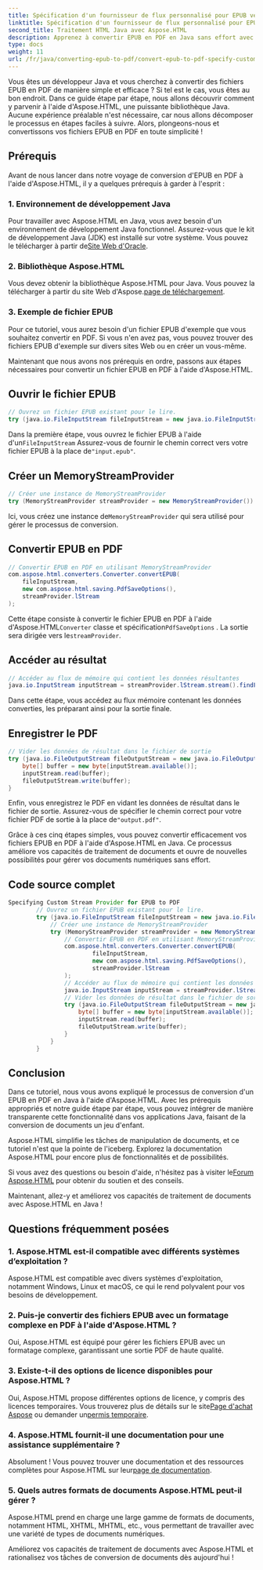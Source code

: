 ```yaml
---
title: Spécification d'un fournisseur de flux personnalisé pour EPUB vers PDF
linktitle: Spécification d'un fournisseur de flux personnalisé pour EPUB vers PDF
second_title: Traitement HTML Java avec Aspose.HTML
description: Apprenez à convertir EPUB en PDF en Java sans effort avec Aspose.HTML, améliorant ainsi vos capacités de traitement de documents.
type: docs
weight: 11
url: /fr/java/converting-epub-to-pdf/convert-epub-to-pdf-specify-custom-stream-provider/
---
```


Vous êtes un développeur Java et vous cherchez à convertir des fichiers EPUB en PDF de manière simple et efficace ? Si tel est le cas, vous êtes au bon endroit. Dans ce guide étape par étape, nous allons découvrir comment y parvenir à l'aide d'Aspose.HTML, une puissante bibliothèque Java. Aucune expérience préalable n'est nécessaire, car nous allons décomposer le processus en étapes faciles à suivre. Alors, plongeons-nous et convertissons vos fichiers EPUB en PDF en toute simplicité !

## Prérequis

Avant de nous lancer dans notre voyage de conversion d'EPUB en PDF à l'aide d'Aspose.HTML, il y a quelques prérequis à garder à l'esprit :

### 1. Environnement de développement Java

 Pour travailler avec Aspose.HTML en Java, vous avez besoin d'un environnement de développement Java fonctionnel. Assurez-vous que le kit de développement Java (JDK) est installé sur votre système. Vous pouvez le télécharger à partir de[Site Web d'Oracle](https://www.oracle.com/java/technologies/javase-downloads.html).

### 2. Bibliothèque Aspose.HTML

 Vous devez obtenir la bibliothèque Aspose.HTML pour Java. Vous pouvez la télécharger à partir du site Web d'Aspose.[page de téléchargement](https://releases.aspose.com/html/java/).

### 3. Exemple de fichier EPUB

Pour ce tutoriel, vous aurez besoin d'un fichier EPUB d'exemple que vous souhaitez convertir en PDF. Si vous n'en avez pas, vous pouvez trouver des fichiers EPUB d'exemple sur divers sites Web ou en créer un vous-même.

Maintenant que nous avons nos prérequis en ordre, passons aux étapes nécessaires pour convertir un fichier EPUB en PDF à l'aide d'Aspose.HTML.

## Ouvrir le fichier EPUB

```java
// Ouvrez un fichier EPUB existant pour le lire.
try (java.io.FileInputStream fileInputStream = new java.io.FileInputStream(Resources.input("input.epub"))) {
```

 Dans la première étape, vous ouvrez le fichier EPUB à l'aide d'un`FileInputStream` Assurez-vous de fournir le chemin correct vers votre fichier EPUB à la place de`"input.epub"`.

## Créer un MemoryStreamProvider

```java
// Créer une instance de MemoryStreamProvider
try (MemoryStreamProvider streamProvider = new MemoryStreamProvider()) {
```

 Ici, vous créez une instance de`MemoryStreamProvider` qui sera utilisé pour gérer le processus de conversion.

## Convertir EPUB en PDF

```java
// Convertir EPUB en PDF en utilisant MemoryStreamProvider
com.aspose.html.converters.Converter.convertEPUB(
    fileInputStream,
    new com.aspose.html.saving.PdfSaveOptions(),
    streamProvider.lStream
);
```

 Cette étape consiste à convertir le fichier EPUB en PDF à l'aide d'Aspose.HTML`Converter` classe et spécification`PdfSaveOptions` . La sortie sera dirigée vers le`streamProvider`.

## Accéder au résultat

```java
// Accéder au flux de mémoire qui contient les données résultantes
java.io.InputStream inputStream = streamProvider.lStream.stream().findFirst().get();
```

Dans cette étape, vous accédez au flux mémoire contenant les données converties, les préparant ainsi pour la sortie finale.

## Enregistrer le PDF

```java
// Vider les données de résultat dans le fichier de sortie
try (java.io.FileOutputStream fileOutputStream = new java.io.FileOutputStream(Resources.output("output.pdf"))) {
    byte[] buffer = new byte[inputStream.available()];
    inputStream.read(buffer);
    fileOutputStream.write(buffer);
}
```

 Enfin, vous enregistrez le PDF en vidant les données de résultat dans le fichier de sortie. Assurez-vous de spécifier le chemin correct pour votre fichier PDF de sortie à la place de`"output.pdf"`.

Grâce à ces cinq étapes simples, vous pouvez convertir efficacement vos fichiers EPUB en PDF à l'aide d'Aspose.HTML en Java. Ce processus améliore vos capacités de traitement de documents et ouvre de nouvelles possibilités pour gérer vos documents numériques sans effort.

## Code source complet
```java
Specifying Custom Stream Provider for EPUB to PDF
        // Ouvrez un fichier EPUB existant pour le lire.
        try (java.io.FileInputStream fileInputStream = new java.io.FileInputStream(Resources.input("input.epub"))) {
            // Créer une instance de MemoryStreamProvider
            try (MemoryStreamProvider streamProvider = new MemoryStreamProvider()) {
                // Convertir EPUB en PDF en utilisant MemoryStreamProvider
                com.aspose.html.converters.Converter.convertEPUB(
                        fileInputStream,
                        new com.aspose.html.saving.PdfSaveOptions(),
                        streamProvider.lStream
                );
                // Accéder au flux de mémoire qui contient les données résultantes
                java.io.InputStream inputStream = streamProvider.lStream.stream().findFirst().get();
                // Vider les données de résultat dans le fichier de sortie
                try (java.io.FileOutputStream fileOutputStream = new java.io.FileOutputStream(Resources.output("output.pdf"))) {
                    byte[] buffer = new byte[inputStream.available()];
                    inputStream.read(buffer);
                    fileOutputStream.write(buffer);
                }
            }
        }
```

## Conclusion

Dans ce tutoriel, nous vous avons expliqué le processus de conversion d'un EPUB en PDF en Java à l'aide d'Aspose.HTML. Avec les prérequis appropriés et notre guide étape par étape, vous pouvez intégrer de manière transparente cette fonctionnalité dans vos applications Java, faisant de la conversion de documents un jeu d'enfant.

Aspose.HTML simplifie les tâches de manipulation de documents, et ce tutoriel n'est que la pointe de l'iceberg. Explorez la documentation Aspose.HTML pour encore plus de fonctionnalités et de possibilités.

 Si vous avez des questions ou besoin d'aide, n'hésitez pas à visiter le[Forum Aspose.HTML](https://forum.aspose.com/) pour obtenir du soutien et des conseils.

Maintenant, allez-y et améliorez vos capacités de traitement de documents avec Aspose.HTML en Java !

## Questions fréquemment posées

### 1. Aspose.HTML est-il compatible avec différents systèmes d’exploitation ?

Aspose.HTML est compatible avec divers systèmes d'exploitation, notamment Windows, Linux et macOS, ce qui le rend polyvalent pour vos besoins de développement.

### 2. Puis-je convertir des fichiers EPUB avec un formatage complexe en PDF à l'aide d'Aspose.HTML ?

Oui, Aspose.HTML est équipé pour gérer les fichiers EPUB avec un formatage complexe, garantissant une sortie PDF de haute qualité.

### 3. Existe-t-il des options de licence disponibles pour Aspose.HTML ?

 Oui, Aspose.HTML propose différentes options de licence, y compris des licences temporaires. Vous trouverez plus de détails sur le site[Page d'achat Aspose](https://purchase.aspose.com/buy) ou demander un[permis temporaire](https://purchase.aspose.com/temporary-license/).

### 4. Aspose.HTML fournit-il une documentation pour une assistance supplémentaire ?

 Absolument ! Vous pouvez trouver une documentation et des ressources complètes pour Aspose.HTML sur leur[page de documentation](https://reference.aspose.com/html/java/).

### 5. Quels autres formats de documents Aspose.HTML peut-il gérer ?

Aspose.HTML prend en charge une large gamme de formats de documents, notamment HTML, XHTML, MHTML, etc., vous permettant de travailler avec une variété de types de documents numériques.

Améliorez vos capacités de traitement de documents avec Aspose.HTML et rationalisez vos tâches de conversion de documents dès aujourd'hui !
